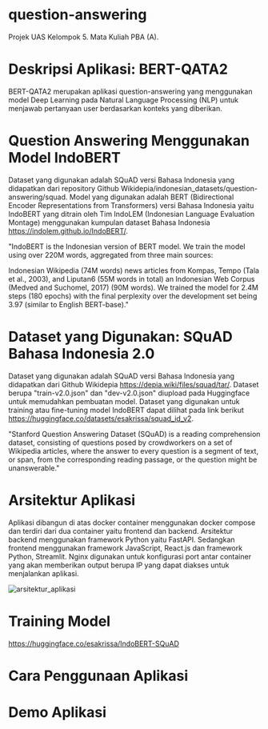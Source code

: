 # question-answering

Projek UAS Kelompok 5. Mata Kuliah PBA (A).

# Deskripsi Aplikasi: BERT-QATA2

BERT-QATA2 merupakan aplikasi question-answering yang menggunakan model Deep Learning pada Natural Language Processing (NLP) untuk menjawab pertanyaan user berdasarkan konteks yang diberikan.

# Question Answering Menggunakan Model IndoBERT

Dataset yang digunakan adalah SQuAD versi Bahasa Indonesia yang didapatkan dari repository Github Wikidepia/indonesian_datasets/question-answering/squad.
Model yang digunakan adalah BERT (Bidirectional Encoder Representations from Transformers) versi Bahasa Indonesia yaitu IndoBERT yang ditrain oleh Tim IndoLEM (Indonesian Language Evaluation Montage) menggunakan kumpulan dataset Bahasa Indonesia https://indolem.github.io/IndoBERT/.

"IndoBERT is the Indonesian version of BERT model. We train the model using over 220M words, aggregated from three main sources:

Indonesian Wikipedia (74M words)
news articles from Kompas, Tempo (Tala et al., 2003), and Liputan6 (55M words in total)
an Indonesian Web Corpus (Medved and Suchomel, 2017) (90M words).
We trained the model for 2.4M steps (180 epochs) with the final perplexity over the development set being 3.97 (similar to English BERT-base)."

# Dataset yang Digunakan: SQuAD Bahasa Indonesia 2.0

Dataset yang digunakan adalah SQuAD versi Bahasa Indonesia yang didapatkan dari Github Wikidepia https://depia.wiki/files/squad/tar/. Dataset berupa "train-v2.0.json" dan "dev-v2.0.json" diupload pada Huggingface untuk memudahkan pembuatan model. Dataset yang digunakan untuk training atau fine-tuning model IndoBERT dapat dilihat pada link berikut https://huggingface.co/datasets/esakrissa/squad_id_v2.

"Stanford Question Answering Dataset (SQuAD) is a reading comprehension dataset, consisting of questions posed by crowdworkers on a set of Wikipedia articles, where the answer to every question is a segment of text, or span, from the corresponding reading passage, or the question might be unanswerable."

# Arsitektur Aplikasi

Aplikasi dibangun di atas docker container menggunakan docker compose dan terdiri dari dua container yaitu frontend dan backend. Arsitektur backend menggunakan framework Python yaitu FastAPI. Sedangkan frontend menggunakan framework JavaScript, React.js dan framework Python, Streamlit. Nginx digunakan untuk konfigurasi port antar container yang akan memberikan output berupa IP yang dapat diakses untuk menjalankan aplikasi.

![arsitektur_aplikasi](https://user-images.githubusercontent.com/37507654/208256250-90adc987-ee5b-4abb-a783-3817aaef27a2.png)

# Training Model

https://huggingface.co/esakrissa/IndoBERT-SQuAD

# Cara Penggunaan Aplikasi

# Demo Aplikasi
